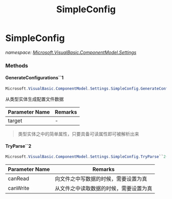 ﻿---
title: SimpleConfig
---

# SimpleConfig
_namespace: [Microsoft.VisualBasic.ComponentModel.Settings](N-Microsoft.VisualBasic.ComponentModel.Settings.html)_





### Methods

#### GenerateConfigurations``1
```csharp
Microsoft.VisualBasic.ComponentModel.Settings.SimpleConfig.GenerateConfigurations``1(``0)
```
从类型实体生成配置文件数据

|Parameter Name|Remarks|
|--------------|-------|
|target|-|

> 类型实体之中的简单属性，只要具备可读属性即可被解析出来

#### TryParse``2
```csharp
Microsoft.VisualBasic.ComponentModel.Settings.SimpleConfig.TryParse``2(System.Boolean,System.Boolean)
```


|Parameter Name|Remarks|
|--------------|-------|
|canRead|向文件之中写数据的时候，需要设置为真|
|canWrite|从文件之中读取数据的时候，需要设置为真|



